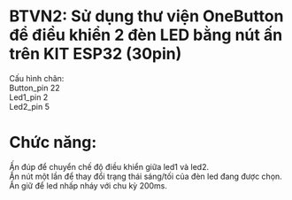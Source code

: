 # BTVN2: Sử dụng thư viện OneButton để điều khiển 2 đèn LED bằng nút ấn trên KIT ESP32 (30pin)
Cấu hình chân:  
Button_pin 22 \
Led1_pin 2 \
Led2_pin 5

# Chức năng:
Ấn đúp để chuyển chế độ điều khiển giữa led1 và led2.\
Ấn nút một lần để thay đổi trạng thái sáng/tối của đèn led đang được chọn.\
Ấn giữ để led nhấp nháy với chu kỳ 200ms.
